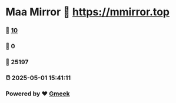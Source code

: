 # Maa Mirror :link: https://mmirror.top 
### :page_facing_up: [10](https://mmirror.top/tag.html) 
### :speech_balloon: 0 
### :hibiscus: 25197 
### :alarm_clock: 2025-05-01 15:41:11 
### Powered by :heart: [Gmeek](https://github.com/Meekdai/Gmeek)
